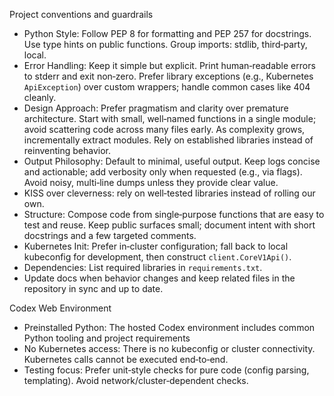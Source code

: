 Project conventions and guardrails

- Python Style: Follow PEP 8 for formatting and PEP 257 for docstrings. Use type hints on public functions. Group imports: stdlib, third‑party, local.
- Error Handling: Keep it simple but explicit. Print human‑readable errors to stderr and exit non‑zero. Prefer library exceptions (e.g., Kubernetes `ApiException`) over custom wrappers; handle common cases like 404 cleanly.
- Design Approach: Prefer pragmatism and clarity over premature architecture. Start with small, well‑named functions in a single module; avoid scattering code across many files early. As complexity grows, incrementally extract modules. Rely on established libraries instead of reinventing behavior.
- Output Philosophy: Default to minimal, useful output. Keep logs concise and actionable; add verbosity only when requested (e.g., via flags). Avoid noisy, multi‑line dumps unless they provide clear value.
- KISS over cleverness: rely on well‑tested libraries instead of rolling our own.
- Structure: Compose code from single‑purpose functions that are easy to test and reuse. Keep public surfaces small; document intent with short docstrings and a few targeted comments.
- Kubernetes Init: Prefer in‑cluster configuration; fall back to local kubeconfig for development, then construct `client.CoreV1Api()`.
- Dependencies: List required libraries in `requirements.txt`.
- Update docs when behavior changes and keep related files in the repository in sync and up to date.

Codex Web Environment

- Preinstalled Python: The hosted Codex environment includes common Python tooling and project requirements
- No Kubernetes access: There is no kubeconfig or cluster connectivity. Kubernetes calls cannot be executed end‑to‑end.
- Testing focus: Prefer unit‑style checks for pure code (config parsing, templating). Avoid network/cluster‑dependent checks.
